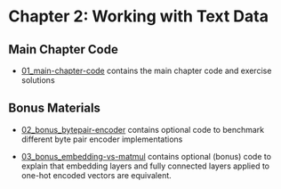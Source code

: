 # Chapter 2: Working with Text Data


## Main Chapter Code

- [01_main-chapter-code](01_main-chapter-code) contains the main chapter code and exercise solutions

## Bonus Materials

- [02_bonus_bytepair-encoder](02_bonus_bytepair-encoder) contains optional code to benchmark different byte pair encoder implementations

- [03_bonus_embedding-vs-matmul](03_bonus_embedding-vs-matmul) contains optional (bonus) code to explain that embedding layers and fully connected layers applied to one-hot encoded vectors are equivalent.
